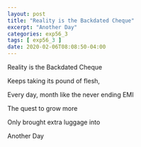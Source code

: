 ```yaml
---
layout: post
title: "Reality is the Backdated Cheque"
excerpt: "Another Day"
categories: exp56_3
tags: [ exp56_3 ]
date: 2020-02-06T08:08:50-04:00
---
```


Reality is the Backdated Cheque

Keeps taking its pound of flesh,

Every day, month like the never ending EMI

The quest to grow more

Only brought extra luggage into

Another Day
